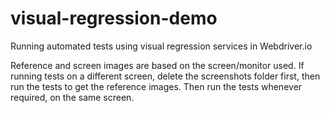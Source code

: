 # visual-regression-demo
Running automated tests using visual regression services in Webdriver.io

Reference and screen images are based on the screen/monitor used. 
If running tests on a different screen, delete the screenshots folder first, then run the tests to get the reference images. 
Then run the tests whenever required, on the same screen.
